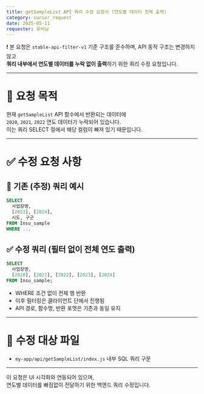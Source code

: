 ```yaml
---
title: getSampleList API 쿼리 수정 요청서 (연도별 데이터 전체 출력)
category: cursor_request
date: 2025-05-11
requester: 유비님
---
```


❗ 본 요청은 `stable-api-filter-v1` 기준 구조를 준수하며, API 동작 구조는 변경하지 않고  
**쿼리 내부에서 연도별 데이터를 누락 없이 출력**하기 위한 쿼리 수정 요청입니다.

---

# 🧭 요청 목적

현재 `getSampleList` API 함수에서 반환되는 데이터에  
`2020`, `2021`, `2022` 연도 데이터가 누락되어 있습니다.  
이는 쿼리 SELECT 절에서 해당 컬럼이 빠져 있기 때문입니다.

---

# ✅ 수정 요청 사항

## 📌 기존 (추정) 쿼리 예시

```sql
SELECT
  사업장명,
  [2023], [2024],
  시도, 구군
FROM Insu_sample
WHERE ...
```

## ✅ 수정 쿼리 (필터 없이 전체 연도 출력)

```sql
SELECT
  사업장명,
  [2020], [2021], [2022], [2023], [2024]
FROM Insu_sample;
```

- WHERE 조건 없이 전체 행 반환
- 이후 필터링은 클라이언트 단에서 진행됨
- API 경로, 함수명, 반환 포맷은 기존과 동일 유지

---

# 📂 수정 대상 파일

- `my-app/api/getSampleList/index.js` 내부 SQL 쿼리 구문

---

이 요청은 UI 시각화와 연동되어 있으며,  
연도별 데이터를 빠짐없이 전달하기 위한 백엔드 쿼리 수정입니다.
